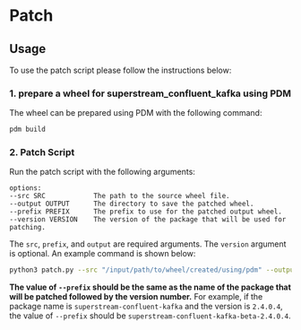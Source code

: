 # Patch

## Usage

To use the patch script please follow the instructions below:

### 1. prepare a wheel for superstream_confluent_kafka using PDM

The wheel can be prepared using PDM with the following command:

```sh
pdm build
```

### 2. Patch Script

Run the patch script with the following arguments:

```text
options:
--src SRC            The path to the source wheel file.
--output OUTPUT      The directory to save the patched wheel.
--prefix PREFIX      The prefix to use for the patched output wheel.
--version VERSION    The version of the package that will be used for patching.
```

The `src`, `prefix`, and `output` are required arguments. The `version` argument is optional. An example command is shown below:

```sh
python3 patch.py --src "/input/path/to/wheel/created/using/pdm" --output "/output/path/to/patched/pkgs" --prefix "superstream-confluent-kafka-beta-2.4.0.4"
```

**The value of `--prefix` should be the same as the name of the package that will be patched followed by the version number.** For example, if the package name is `superstream-confluent-kafka` and the version is `2.4.0.4`, the value of `--prefix` should be `superstream-confluent-kafka-beta-2.4.0.4`.
